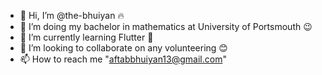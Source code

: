 - 👋 Hi, I’m @the-bhuiyan 🔥
- 👀 I’m doing my bachelor in mathematics at University of Portsmouth 😉
- 🌱 I’m currently learning Flutter 🚀
- 💞️ I’m looking to collaborate on any volunteering 😊
- 📫 How to reach me "aftabbhuiyan13@gmail.com" 

<!---
the-bhuiyan/the-bhuiyan is a ✨ special ✨ repository because its `README.md` (this file) appears on your GitHub profile.
You can click the Preview link to take a look at your changes.
--->
